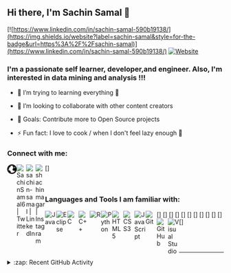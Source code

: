 ## Hi there, I'm Sachin Samal 👋

[![https://www.linkedin.com/in/sachin-samal-590b19138/](https://img.shields.io/website?label=sachin-samal&style=for-the-badge&url=https%3A%2F%2Fsachin-samal)](https://www.linkedin.com/in/sachin-samal-590b19138/)
[![Website](https://img.shields.io/website?label=sacsam005&style=for-the-badge&url=https%3A%2F%2Fcodestackr.com)](https://rpubs.com/sacsam005)

### I'm a passionate self learner, developer,and engineer. Also, I'm interested in data mining and analysis !!!

- 🌱 I’m trying to learning everything 🤣
- 👯 I’m looking to collaborate with other content creators
- 🥅 Goals: Contribute more to Open Source projects

- ⚡ Fun fact: I love to cook / when I don't feel lazy enough 🤣

### Connect with me:

[<img align="left" alt="Sacsam005" width="22px" src="https://raw.githubusercontent.com/iconic/open-iconic/master/svg/globe.svg" />]
[<img align="left" alt="SachinSamal6 | Twitter" width="22px" src="https://cdn.jsdelivr.net/npm/simple-icons@v3/icons/twitter.svg" />][Twitter]
[<img align="left" alt="sachin-samal | LinkedIn" width="22px" src="https://cdn.jsdelivr.net/npm/simple-icons@v3/icons/linkedin.svg" />][LinkedIn]
[<img align="left" alt="shachinmagar | Instagram" width="22px" src="https://cdn.jsdelivr.net/npm/simple-icons@v3/icons/instagram.svg" />][Instagram]

<br />

### Languages and Tools I am familiar with:

[<img align="left" alt="Java" width="26px" src="https://cdn.jsdelivr.net/npm/simple-icons@v3/icons/java.svg" />]
[<img align="left" alt="Eclipse" width="26px" src="https://cdn.jsdelivr.net/npm/simple-icons@v3/icons/eclipseide.svg" />]
[<img align="left" alt="C" width="26px" src="https://cdn.jsdelivr.net/npm/simple-icons@v3/icons/c.svg" />]
[<img align="left" alt="C++" width="26px" src="https://cdn.jsdelivr.net/npm/simple-icons@v3/icons/cplusplus.svg" />]
[<img align="left" alt="R" width="26px" src="https://cdn.jsdelivr.net/npm/simple-icons@v3/icons/r.svg" />]
[<img align="left" alt="Python" width="26px" src="https://cdn.jsdelivr.net/npm/simple-icons@v3/icons/python.svg" />]
[<img align="left" alt="HTML5" width="26px" src="https://cdn.jsdelivr.net/npm/simple-icons@v3/icons/html5.svg" />]
[<img align="left" alt="CSS3" width="26px" src="https://cdn.jsdelivr.net/npm/simple-icons@v3/icons/css3.svg" />]
[<img align="left" alt="JavaScript" width="26px" src="https://cdn.jsdelivr.net/npm/simple-icons@v3/icons/javascript.svg" />]
[<img align="left" alt="Git" width="26px" src="https://cdn.jsdelivr.net/npm/simple-icons@v3/icons/git.svg" />]
[<img align="left" alt="GitHub" width="26px" src="https://cdn.jsdelivr.net/npm/simple-icons@v3/icons/github.svg" />]
[<img align="left" alt="Visual Studio" width="26px" src="https://cdn.jsdelivr.net/npm/simple-icons@v3/icons/visualstudio.svg" />]

<br />
<br />

---

<details>
  <summary>:zap: Recent GitHub Activity</summary>
  

<details>
  <summary>:zap: GitHub Stats</summary>

  <img align="left" alt="Sacsam005's GitHub Stats" src="https://github-readme-stats.Sacsam005.vercel.app/api?username=Sacsam005&show_icons=true&hide_border=true" />

</details>

[twitter]: https://twitter.com/SachinSamal6
[instagram]: https://www.instagram.com/shachinmagar/
[linkedin]: https://www.linkedin.com/in/sachin-samal-590b19138/
